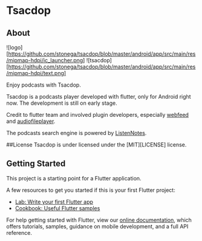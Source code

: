 # Tsacdop
## About
![logo][https://github.com/stonega/tsacdop/blob/master/android/app/src/main/res/mipmap-hdpi/ic_launcher.png]
![tsacdop][https://github.com/stonega/tsacdop/blob/master/android/app/src/main/res/mipmap-hdpi/text.png]

Enjoy podcasts with Tsacdop.

Tsacdop is a podcasts player developed with flutter, only for Android right now. 
The development is still on early stage.

Credit to flutter team and  involved plugin developers, especially [webfeed](https://github.com/witochandra/webfeed) and [audiofileplayer](https://github.com/google/flutter.plugins/tree/master/packages/audiofileplayer/).

The podcasts search engine is powered by [ListenNotes](https://listennotes.com).

##License
Tsacdop is under licensed under the [MIT][LICENSE] license.

## Getting Started

This project is a starting point for a Flutter application.

A few resources to get you started if this is your first Flutter project:

- [Lab: Write your first Flutter app](https://flutter.dev/docs/get-started/codelab)
- [Cookbook: Useful Flutter samples](https://flutter.dev/docs/cookbook)

For help getting started with Flutter, view our
[online documentation](https://flutter.dev/docs), which offers tutorials,
samples, guidance on mobile development, and a full API reference.
